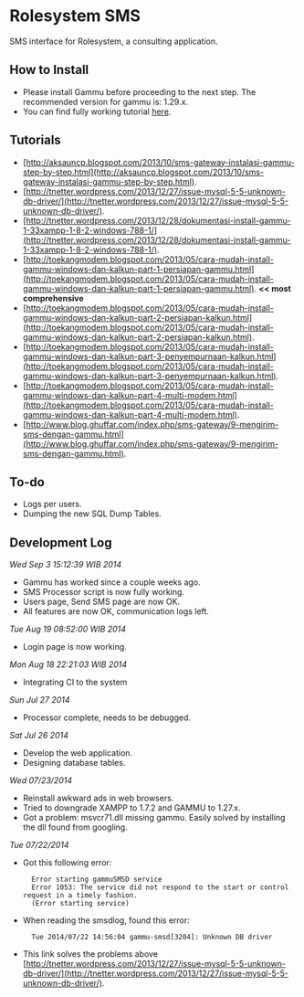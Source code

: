 Rolesystem SMS
==============
SMS interface for Rolesystem, a consulting application.

How to Install
--------------
- Please install Gammu before proceeding to the next step. The recommended version for gammu is: 1.29.x.
- You can find fully working tutorial [here](http://toekangmodem.blogspot.com/2013/05/cara-mudah-install-gammu-windows-dan-kalkun-part-1-persiapan-gammu.html).

Tutorials
---------
- [http://aksauncp.blogspot.com/2013/10/sms-gateway-instalasi-gammu-step-by-step.html](http://aksauncp.blogspot.com/2013/10/sms-gateway-instalasi-gammu-step-by-step.html).
- [http://tnetter.wordpress.com/2013/12/27/issue-mysql-5-5-unknown-db-driver/](http://tnetter.wordpress.com/2013/12/27/issue-mysql-5-5-unknown-db-driver/).
- [http://tnetter.wordpress.com/2013/12/28/dokumentasi-install-gammu-1-33xampp-1-8-2-windows-788-1/](http://tnetter.wordpress.com/2013/12/28/dokumentasi-install-gammu-1-33xampp-1-8-2-windows-788-1/).
- [http://toekangmodem.blogspot.com/2013/05/cara-mudah-install-gammu-windows-dan-kalkun-part-1-persiapan-gammu.html](http://toekangmodem.blogspot.com/2013/05/cara-mudah-install-gammu-windows-dan-kalkun-part-1-persiapan-gammu.html). **<< most comprehensive**
- [http://toekangmodem.blogspot.com/2013/05/cara-mudah-install-gammu-windows-dan-kalkun-part-2-persiapan-kalkun.html](http://toekangmodem.blogspot.com/2013/05/cara-mudah-install-gammu-windows-dan-kalkun-part-2-persiapan-kalkun.html).
- [http://toekangmodem.blogspot.com/2013/05/cara-mudah-install-gammu-windows-dan-kalkun-part-3-penyempurnaan-kalkun.html](http://toekangmodem.blogspot.com/2013/05/cara-mudah-install-gammu-windows-dan-kalkun-part-3-penyempurnaan-kalkun.html).
- [http://toekangmodem.blogspot.com/2013/05/cara-mudah-install-gammu-windows-dan-kalkun-part-4-multi-modem.html](http://toekangmodem.blogspot.com/2013/05/cara-mudah-install-gammu-windows-dan-kalkun-part-4-multi-modem.html).
- [http://www.blog.ghuffar.com/index.php/sms-gateway/9-mengirim-sms-dengan-gammu.html](http://www.blog.ghuffar.com/index.php/sms-gateway/9-mengirim-sms-dengan-gammu.html).

To-do
-----
- Logs per users.
- Dumping the new SQL Dump Tables.

Development Log
---------------
*Wed Sep  3 15:12:39 WIB 2014*
- Gammu has worked since a couple weeks ago.
- SMS Processor script is now fully working.
- Users page, Send SMS page are now OK.
- All features are now OK, communication logs left.

*Tue Aug 19 08:52:00 WIB 2014*
- Login page is now working.

*Mon Aug 18 22:21:03 WIB 2014*
- Integrating CI to the system

*Sun Jul 27 2014*
- Processor complete, needs to be debugged.

*Sat Jul 26 2014*
- Develop the web application.
- Designing database tables.

*Wed 07/23/2014*
- Reinstall awkward ads in web browsers.
- Tried to downgrade XAMPP to 1.7.2 and GAMMU to 1.27.x.
- Got a problem: msvcr71.dll missing gammu. Easily solved by installing the dll found from googling.

*Tue 07/22/2014*
- Got this following error:

		Error starting gammuSMSD service
		Error 1053: The service did not respond to the start or control request in a timely fashion.
		(Error starting service)

- When reading the smsdlog, found this error:

		Tue 2014/07/22 14:56:04 gammu-smsd[3204]: Unknown DB driver

- This link solves the problems above [http://tnetter.wordpress.com/2013/12/27/issue-mysql-5-5-unknown-db-driver/](http://tnetter.wordpress.com/2013/12/27/issue-mysql-5-5-unknown-db-driver/).